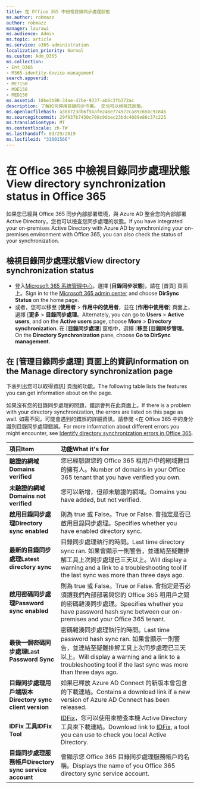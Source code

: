 ```yaml
---
title: 在 Office 365 中檢視目錄同步處理狀態
ms.author: robmazz
author: robmazz
manager: laurawi
ms.audience: Admin
ms.topic: article
ms.service: o365-administration
localization_priority: Normal
ms.custom: Adm_O365
ms.collection:
- Ent_O365
- M365-identity-device-management
search.appverid:
- MET150
- MOE150
- MED150
ms.assetid: 18be3b98-34ae-47be-9337-ab6c3fb372ac
description: 了解如何停用目錄同步作業。 您也可以檢視其狀態。
ms.openlocfilehash: a38b723db6f5bafe246e774972ca89c65bc9c846
ms.sourcegitcommit: 29f937b7430c708c9dbec23bdc4089e86c37c225
ms.translationtype: MT
ms.contentlocale: zh-TW
ms.lasthandoff: 03/29/2019
ms.locfileid: "31001566"
---
```

# <a name="view-directory-synchronization-status-in-office-365"></a><span data-ttu-id="588a3-104">在 Office 365 中檢視目錄同步處理狀態</span><span class="sxs-lookup"><span data-stu-id="588a3-104">View directory synchronization status in Office 365</span></span>

<span data-ttu-id="588a3-105">如果您已經與 Office 365 同步內部部署環境，與 Azure AD 整合您的內部部署 Active Directory，您也可以檢查您同步處理的狀態。</span><span class="sxs-lookup"><span data-stu-id="588a3-105">If you have integrated your on-premises Active Directory with Azure AD by synchronizing your on-premises environment with Office 365, you can also check the status of your synchronization.</span></span>
  
## <a name="view-directory-synchronization-status"></a><span data-ttu-id="588a3-106">檢視目錄同步處理狀態</span><span class="sxs-lookup"><span data-stu-id="588a3-106">View directory synchronization status</span></span>

- <span data-ttu-id="588a3-107">登入[Microsoft 365 系統管理中心](https://admin.microsoft.com)，選擇 [**目錄同步狀態**]，請在 [首頁] 頁面上。</span><span class="sxs-lookup"><span data-stu-id="588a3-107">Sign in to the [Microsoft 365 admin center](https://admin.microsoft.com) and choose **DirSync Status** on the home page.</span></span>
- <span data-ttu-id="588a3-108">或者，您可以移至 [**使用者** \> **作用中的使用者**，並在 [**作用中使用者**] 頁面上，選擇 [**更多** \> **目錄同步處理**。</span><span class="sxs-lookup"><span data-stu-id="588a3-108">Alternately, you can go to **Users** \> **Active users**, and on the **Active users** page, choose **More** \> **Directory synchronization**.</span></span> <span data-ttu-id="588a3-109">在 [**目錄同步處理**] 窗格中，選擇 [**移至 [目錄同步管理**。</span><span class="sxs-lookup"><span data-stu-id="588a3-109">On the **Directory Synchronization** pane, choose **Go to DirSync management**.</span></span>

## <a name="information-on-the-manage-directory-synchronization-page"></a><span data-ttu-id="588a3-110">在 [管理目錄同步處理] 頁面上的資訊</span><span class="sxs-lookup"><span data-stu-id="588a3-110">Information on the Manage directory synchronization page</span></span>

<span data-ttu-id="588a3-111">下表列出您可以取得資訊] 頁面的功能。</span><span class="sxs-lookup"><span data-stu-id="588a3-111">The following table lists the features you can get information about on the page.</span></span>
  
<span data-ttu-id="588a3-112">如果沒有您的目錄同步處理的問題，錯誤會列在此頁面上。</span><span class="sxs-lookup"><span data-stu-id="588a3-112">If there is a problem with your directory synchronization, the errors are listed on this page as well.</span></span> <span data-ttu-id="588a3-113">如需不同，可能會遇到的錯誤的詳細資訊，請參閱 <<c0>在 Office 365 中的身分識別目錄同步處理錯誤。</span><span class="sxs-lookup"><span data-stu-id="588a3-113">For more information about different errors you might encounter, see [Identify directory synchronization errors in Office 365](identify-directory-synchronization-errors.md).</span></span>
  
|<span data-ttu-id="588a3-114">**項目**</span><span class="sxs-lookup"><span data-stu-id="588a3-114">**Item**</span></span>|<span data-ttu-id="588a3-115">**功能**</span><span class="sxs-lookup"><span data-stu-id="588a3-115">**What it's for**</span></span>|
|:-----|:-----|
|<span data-ttu-id="588a3-116">**驗證的網域**</span><span class="sxs-lookup"><span data-stu-id="588a3-116">**Domains verified**</span></span> | <span data-ttu-id="588a3-117">您已經驗證您的 Office 365 租用戶中的網域數目的擁有人。</span><span class="sxs-lookup"><span data-stu-id="588a3-117">Number of domains in your Office 365 tenant that you have verified you own.</span></span> |
|<span data-ttu-id="588a3-118">**未驗證的網域**</span><span class="sxs-lookup"><span data-stu-id="588a3-118">**Domains not verified**</span></span> | <span data-ttu-id="588a3-119">您可以新增，但卻未驗證的網域。</span><span class="sxs-lookup"><span data-stu-id="588a3-119">Domains you have added, but not verified.</span></span> |
|<span data-ttu-id="588a3-120">**啟用目錄同步處理**</span><span class="sxs-lookup"><span data-stu-id="588a3-120">**Directory sync enabled**</span></span> |<span data-ttu-id="588a3-121">則為 true 或 False。</span><span class="sxs-lookup"><span data-stu-id="588a3-121">True or False.</span></span> <span data-ttu-id="588a3-122">會指定是否已啟用目錄同步處理。</span><span class="sxs-lookup"><span data-stu-id="588a3-122">Specifies whether you have enabled directory sync.</span></span> |
|<span data-ttu-id="588a3-123">**最新的目錄同步處理**</span><span class="sxs-lookup"><span data-stu-id="588a3-123">**Latest directory sync**</span></span> | <span data-ttu-id="588a3-124">目錄同步處理執行的時間。</span><span class="sxs-lookup"><span data-stu-id="588a3-124">Last time directory sync ran.</span></span> <span data-ttu-id="588a3-125">如果會顯示一則警告，並連結至疑難排解工具上次同步處理已三天以上。</span><span class="sxs-lookup"><span data-stu-id="588a3-125">Will display a warning and a link to a troubleshooting tool if the last sync was more than three days ago.</span></span> |
|<span data-ttu-id="588a3-126">**啟用密碼同步處理**</span><span class="sxs-lookup"><span data-stu-id="588a3-126">**Password sync enabled**</span></span> | <span data-ttu-id="588a3-127">則為 true 或 False。</span><span class="sxs-lookup"><span data-stu-id="588a3-127">True or False.</span></span> <span data-ttu-id="588a3-128">會指定是否必須讓我們內部部署與您的 Office 365 租用戶之間的密碼雜湊同步處理。</span><span class="sxs-lookup"><span data-stu-id="588a3-128">Specifies whether you have password hash sync between our on-premises and your Office 365 tenant.</span></span> |
|<span data-ttu-id="588a3-129">**最後一個密碼同步處理**</span><span class="sxs-lookup"><span data-stu-id="588a3-129">**Last Password Sync**</span></span> | <span data-ttu-id="588a3-130">密碼雜湊同步處理執行的時間。</span><span class="sxs-lookup"><span data-stu-id="588a3-130">Last time password hash sync ran.</span></span> <span data-ttu-id="588a3-131">如果會顯示一則警告，並連結至疑難排解工具上次同步處理已三天以上。</span><span class="sxs-lookup"><span data-stu-id="588a3-131">Will display a warning and a link to a troubleshooting tool if the last sync was more than three days ago.</span></span> |
|<span data-ttu-id="588a3-132">**目錄同步處理用戶端版本**</span><span class="sxs-lookup"><span data-stu-id="588a3-132">**Directory sync client version**</span></span> | <span data-ttu-id="588a3-133">如果已釋放 Azure AD Connect 的新版本會包含的下載連結。</span><span class="sxs-lookup"><span data-stu-id="588a3-133">Contains a download link if a new version of Azure AD Connect has been released.</span></span> |
|<span data-ttu-id="588a3-134">**IDFix 工具**</span><span class="sxs-lookup"><span data-stu-id="588a3-134">**IDFix Tool**</span></span> | <span data-ttu-id="588a3-135">[IDFix](install-and-run-idfix.md)，您可以使用來檢查本機 Active Directory 工具來下載連結。</span><span class="sxs-lookup"><span data-stu-id="588a3-135">Download link to [IDFix](install-and-run-idfix.md), a tool you can use to check you local Active Directory.</span></span> |
|<span data-ttu-id="588a3-136">**目錄同步處理服務帳戶**</span><span class="sxs-lookup"><span data-stu-id="588a3-136">**Directory sync service account**</span></span> | <span data-ttu-id="588a3-137">會顯示您 Office 365 目錄同步處理服務帳戶的名稱。</span><span class="sxs-lookup"><span data-stu-id="588a3-137">Displays the name of you Office 365 directory sync service account.</span></span> |